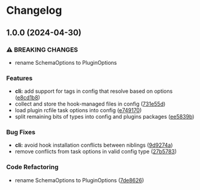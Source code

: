 # Changelog

## 1.0.0 (2024-04-30)


### ⚠ BREAKING CHANGES

* rename SchemaOptions to PluginOptions

### Features

* **cli:** add support for tags in config that resolve based on options ([e8cd1b8](https://github.com/Financial-Times/dotcom-tool-kit/commit/e8cd1b8614fe3b92d583b3d093976c433b246e4b))
* collect and store the hook-managed files in config ([731e55d](https://github.com/Financial-Times/dotcom-tool-kit/commit/731e55d3930f348a4e1f3b6da5b33b78ea65f89d))
* load plugin rcfile task options into config ([e749170](https://github.com/Financial-Times/dotcom-tool-kit/commit/e749170d67a82064d205b7304b536c6c06a633c5))
* split remaining bits of types into config and plugins packages ([ee5839b](https://github.com/Financial-Times/dotcom-tool-kit/commit/ee5839b7ac6a9fc8321beb8a7503f624aabf15b7))


### Bug Fixes

* **cli:** avoid hook installation conflicts between niblings ([9d9274a](https://github.com/Financial-Times/dotcom-tool-kit/commit/9d9274ab19197283315efc68d4b466bd826f3388))
* remove conflicts from task options in valid config type ([27b5783](https://github.com/Financial-Times/dotcom-tool-kit/commit/27b5783fcbab9df2018757f4ea06178ceac74c78))


### Code Refactoring

* rename SchemaOptions to PluginOptions ([7de8626](https://github.com/Financial-Times/dotcom-tool-kit/commit/7de862654fe2ca474ddfd6b28bc133a4de17c803))
